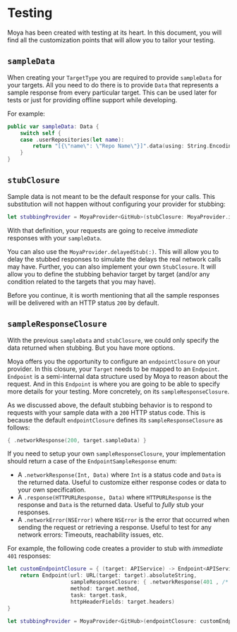 # Testing

Moya has been created with testing at its heart. In this document, you will find all the customization points that will allow you to tailor your testing.

## `sampleData`

When creating your `TargetType` you are required to provide `sampleData` for your targets. All you need to do there is to provide `Data` that represents a sample response from every particular target. This can be used later for tests or just for providing offline support while developing. 

For example:

```swift
public var sampleData: Data {
    switch self {
    case .userRepositories(let name):
        return "[{\"name\": \"Repo Name\"}]".data(using: String.Encoding.utf8)!
    }
}
```

## `stubClosure`

Sample data is not meant to be the default response for your calls. This substitution will not happen without configuring your provider for stubbing:

```swift
let stubbingProvider = MoyaProvider<GitHub>(stubClosure: MoyaProvider.immediatelyStub)
```

With that definition, your requests are going to receive *immediate* responses with your `sampleData`.

You can also use the `MoyaProvider.delayedStub(:)`. This will allow you to delay the stubbed responses to simulate the delays the real network calls may have. Further, you can also implement your own `StubClosure`. It will allow you to define the stubbing behavior target by target (and/or any condition related to the targets that you may have).

Before you continue, it is worth mentioning that all the sample responses will be delivered with an HTTP status `200` by default.

## `sampleResponseClosure`

With the previous `sampleData` and `stubClosure`, we could only specify the data returned when stubbing. But you have more options.

Moya offers you the opportunity to configure an `endpointClosure` on your provider. In this closure, your `Target` needs to be mapped to an `Endpoint`. `Endpoint` is a semi-internal data structure used by Moya to reason about the request. And in this `Endpoint` is where you are going to be able to specify more details for your testing. More concretely, on its `sampleResponseClosure`.

As we discussed above, the default stubbing behavior is to respond to requests with your sample data with a `200` HTTP status code. This is because the default `endpointClosure` defines its `sampleResponseClosure` as follows:

```swift
{ .networkResponse(200, target.sampleData) }
```

If you need to setup your own `sampleResponseClosure`, your implementation should return a case of the `EndpointSampleResponse` enum:

- A `.networkResponse(Int, Data)` where `Int` is a status code and `Data` is the returned data.
 Useful to customize either response codes or data to your own specification.
- A `.response(HTTPURLResponse, Data)` where `HTTPURLResponse` is the response and `Data` is the returned data.
 Useful to *fully* stub your responses.
- A `.networkError(NSError)` where `NSError` is the error that occurred when sending the request or retrieving a response.
 Useful to test for any network errors: Timeouts, reachability issues, etc.

For example, the following code creates a provider to stub with *immediate* `401` responses:

```swift
let customEndpointClosure = { (target: APIService) -> Endpoint<APIService> in
    return Endpoint(url: URL(target: target).absoluteString,
                    sampleResponseClosure: { .networkResponse(401 , /* data relevant to the auth error */) },
                    method: target.method,
                    task: target.task,
                    httpHeaderFields: target.headers)
}

let stubbingProvider = MoyaProvider<GitHub>(endpointClosure: customEndpointClosure, stubClosure: MoyaProvider.immediatelyStub)
```
